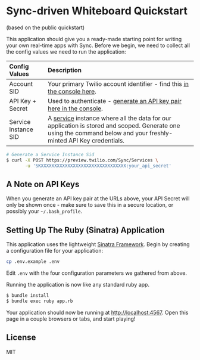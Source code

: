 # Sync-driven Whiteboard Quickstart

(based on the public quickstart)

This application should give you a ready-made starting point for writing your
own real-time apps with Sync. Before we begin, we need to collect
all the config values we need to run the application:

| Config Values  | Description |
| :-------------  |:------------- |
Account SID | Your primary Twilio account identifier - find this [in the console here](https://www.twilio.com/console).
API Key + Secret | Used to authenticate - [generate an API key pair here in the console](https://www.twilio.com/console/dev-tools/api-keys).
Service Instance SID | A [service](https://www.twilio.com/docs/api/sync/rest/services) instance where all the data for our application is stored and scoped. Generate one using the command below and your freshly-minted API Key credentials.

```bash
# Generate a Service Instance Sid
$ curl -X POST https://preview.twilio.com/Sync/Services \
       -u 'SKXXXXXXXXXXXXXXXXXXXXXXXXXXXXXXXX:your_api_secret'
 ```

## A Note on API Keys

When you generate an API key pair at the URLs above, your API Secret will only
be shown once - make sure to save this in a secure location, 
or possibly your `~/.bash_profile`.

## Setting Up The Ruby (Sinatra) Application

This application uses the lightweight [Sinatra Framework](http://www.sinatrarb.com/). 
Begin by creating a configuration file for your application:

```bash
cp .env.example .env
```

Edit `.env` with the four configuration parameters we gathered from above.

Running the application is now like any standard ruby app.

```bash
$ bundle install
$ bundle exec ruby app.rb
```

Your application should now be running at [http://localhost:4567](http://localhost:4567). 
Open this page in a couple browsers or tabs, and start playing!

## License

MIT
